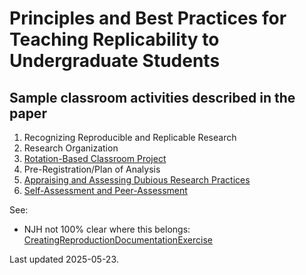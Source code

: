 # Principles and Best Practices for Teaching Replicability to Undergraduate Students

## Sample classroom activities described in the paper

1. Recognizing Reproducible and Replicable Research
2. Research Organization
3. [Rotation-Based Classroom Project](Rotation)
4. Pre-Registration/Plan of Analysis
5. [Appraising and Assessing Dubious Research Practices](Assessing-Dubious-Research)
6. [Self-Assessment and Peer-Assessment](Reproducible-Code-Self-Assessment)


See:

- NJH not 100% clear where this belongs: 
[CreatingReproductionDocumentationExercise](CreatingReproductionDocumentationExercise)

Last updated 2025-05-23.
